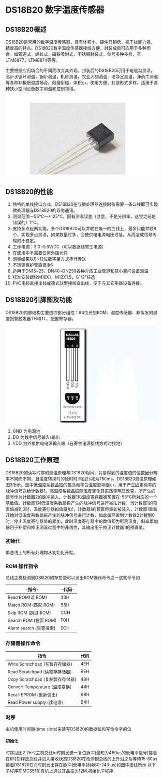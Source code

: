 # DS18B20 数字温度传感器

## DS18B20概述

DS18B20是常用的数字温度传感器，具有体积小，硬件开销低，抗干扰能力强，精度高的特点。DS18B20数字温度传感器接线方便，封装成后可应用于多种场合，如管道式，螺纹式，磁铁吸附式，不锈钢封装式，型号多种多样，有LTM8877，LTM8874等等。

主要根据应用场合的不同而改变其外观。封装后的DS18B20可用于电缆沟测温，高炉水循环测温，锅炉测温，机房测温，农业大棚测温，洁净室测温，弹药库测温等各种非极限温度场合。耐磨耐碰，体积小，使用方便，封装形式多样，适用于各种狭小空间设备数字测温和控制领域。

![](../images/ds18b20-1.jpg)

## DS18B20的性能

1. 独特的单线接口方式，DS18B20在与微处理器连接时仅需要一条口线即可实现微处理器与DS18B20的双向通讯。
2. 测温范围－55℃～+125℃，固有测温误差（注意，不是分辨率，这里之前是错误的）1℃。
3. 支持多点组网功能，多个DS18B20可以并联在唯一的三线上，最多只能并联8个，实现多点测温，如果数量过多，会使供电电源电压过低，从而造成信号传输的不稳定。
4. 工作电源：3.0~5.5V/DC（可以数据线寄生电源）
5. 在使用中不需要任何外围元件
6. 测量结果以9~12位数字量方式串行传送
7. 不锈钢保护管直径Φ6
8. 适用于DN15~25，DN40~DN250各种介质工业管道和狭小空间设备测温
9. 标准安装螺纹M10X1，M12X1.5，G1/2”任选
10. PVC电缆直接出线或德式球型接线盒出线，便于与其它电器设备连接。

## DS18B20引脚图及功能

DS18B20内部结构主要由四部分组成：64位光刻ROM、温度传感器、非挥发的温度报警触发器TH和TL、配置寄存器。

![](../images/ds18b20-2.jpg)

1. GND 为电源地
2. DQ 为数字信号输入/输出
3. VDD 为外接供电电源输入端（在寄生电源接线方式时接地）

## DS18B20工作原理

DS18B20的读写时序和测温原理与DS1820相同，只是得到的温度值的位数因分辨率不同而不同，且温度转换时的延时时间由2s减为750ms。DS18B20测温原理如图3所示。图中低温度系数晶振的振荡频率受温度影响很小，用于产生固定频率的脉冲信号送给计数器1。高温度系数晶振随温度变化其振荡率明显改变，所产生的信号作为计数器2的脉冲输入。计数器1和温度寄存器被预置在-55℃所对应的一个基数值。计数器1对低温度系数晶振产生的脉冲信号进行减法计数，当计数器1的预置值减到0时，温度寄存器的值将加1，计数器1的预置将重新被装入，计数器1重新开始对低温度系数晶振产生的脉冲信号进行计数，如此循环直到计数器2计数到0时，停止温度寄存器值的累加，此时温度寄存器中的数值即为所测温度。斜率累加器用于补偿和修正测温过程中的非线性，其输出用于修正计数器1的预置值。



###  初始化

单总线上的所有处理均从初始化开始。

###  ROM 操作指令

总线主机检测到DSl820的存在便可以发出ROM操作命令之一这些命令如

| -指令-                  | -代码- |
| ----------------------- | ------ |
| Read ROM(读 ROM)        | 33H    |
| Match ROM (匹配 ROM)    | 55H    |
| Skip ROM (跳过 ROM)     | CCH    |
| Search ROM (搜索 ROM)   | F0H    |
| Alarm search (告警搜索) | ECH    |

### 存储器操作命令

| 指令                             | 代码 |
| -------------------------------- | ---- |
| Write Scratchpad (写暂存存储器)  | 4EH  |
| Read Scratchpad (读暂存存储器)   | BEH  |
| Copy Scratchpad (复制暂存存储器) | 48H  |
| Convert Temperature (温度变换)   | 44H  |
| Recall EPROM (重新调出)          | B8H  |
| Read Power supply (读电源)       | B4H  |

### 时序

主机使用时间隙(time slots)来读写DSl820的数据位和写命令字的位

#### 初始化



时序见图2.25-2主机总线to时刻发送一复位脉冲(最短为480us的低电平信号)接着在tl时刻释放总线并进入接收状态DSl820在检测到总线的上升沿之后等待15-60us接着DS1820在t2时刻发出存在脉冲(低电平持续60-240 us)如图中虚线所示
以下子程序在MCS51仿真机上通过其晶振为12M.初始化子程序







